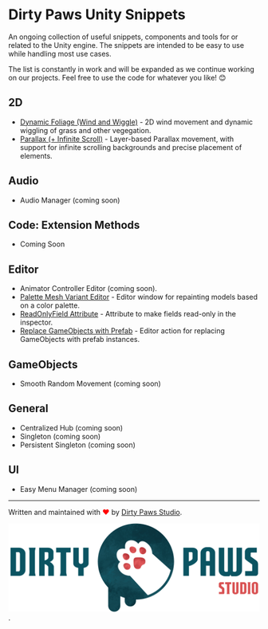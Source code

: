 # Dirty Paws Unity Snippets
An ongoing collection of useful snippets, components and tools for or related to the Unity engine. The snippets are intended to be easy to use while handling most use cases. 

The list is constantly in work and will be expanded as we continue working on our projects. Feel free to use the code for whatever you like! 😊

## 2D
- [Dynamic Foliage (Wind and Wiggle)](./2D/Dynamic%20Foliage) - 2D wind movement and dynamic wiggling of grass and other vegegation.
- [Parallax (+ Infinite Scroll)](./2D/Parallax) - Layer-based Parallax movement, with support for infinite scrolling backgrounds and precise placement of elements.

## Audio

- Audio Manager (coming soon)

## Code: Extension Methods

- Coming Soon

## Editor
- Animator Controller Editor (coming soon).
- [Palette Mesh Variant Editor](./Editor/Palette%20Mesh%20Variant%20Editor) - Editor window for repainting models based on a color palette.
- [ReadOnlyField Attribute](./Editor/ReadOnlyFieldAttribute) - Attribute to make fields read-only in the inspector.
- [Replace GameObjects with Prefab](./Editor/Replace%20GameObjects%20with%20Prefab) - Editor action for replacing GameObjects with prefab instances.

## GameObjects

- Smooth Random Movement (coming soon)

## General

- Centralized Hub (coming soon)
- Singleton (coming soon)
- Persistent Singleton (coming soon)


## UI

- Easy Menu Manager (coming soon)


---

Written and maintained with <span style="color: red">❤</span> by [Dirty Paws Studio](https://dirtypaws.studio).

[<img width="512" src="./_RepoImages/Dirty%20Paws%20Studio-Full-2048.png">](https://dirtypaws.studio).